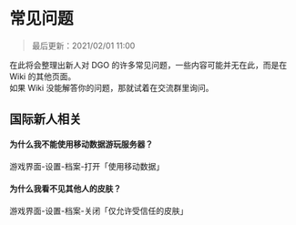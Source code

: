 <!-- notice/question -->

# 常见问题

> 最后更新：2021/02/01 11:00

在此将会整理出新人对 DGO 的许多常见问题，一些内容可能并无在此，而是在 Wiki 的其他页面。</br>
如果 Wiki 没能解答你的问题，那就试着在交流群里询问。



## 国际新人相关

#### 为什么我不能使用移动数据游玩服务器？

游戏界面-设置-档案-打开「使用移动数据」

#### 为什么我看不见其他人的皮肤？

游戏界面-设置-档案-关闭「仅允许受信任的皮肤」